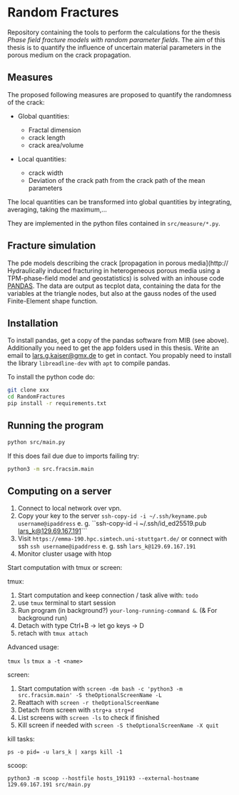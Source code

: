 # Random Fractures

Repository containing the tools to perform the calculations for the thesis *Phase field fracture models with random parameter fields*. The aim of this thesis is to quantify the influence of uncertain material parameters in the porous medium on the crack propagation.

## Measures

The proposed following measures are proposed to quantify the randomness of the crack:

* Global quantities:
  * Fractal dimension
  * crack length
  * crack area/volume

* Local quantities:
  * crack width
  * Deviation of the crack path from the crack path of the mean parameters

The local quantities can be transformed into global quantities by integrating, averaging, taking the maximum,...

They are implemented in the python files contained in ```src/measure/*.py```.

## Fracture simulation

The pde models describing the crack [propagation in porous media](http:// Hydraulically induced fracturing in heterogeneous porous media using a TPM-phase-field model and geostatistics) is solved with an inhouse code [PANDAS](https://www.mib.uni-stuttgart.de/cont/). The data are output as tecplot data, containing the data for the variables at the triangle nodes, but also at the gauss nodes of the used Finite-Element shape function.

## Installation

To install pandas, get a copy of the pandas software from MIB (see above). Additionally you need to get the app folders used in this thesis. Write an email to lars.g.kaiser@gmx.de to get in contact. You propably need to install the library `libreadline-dev` with `apt` to compile pandas.

To install the python code do:

```bash
git clone xxx
cd RandomFractures
pip install -r requirements.txt
```

## Running the program

```bash
python src/main.py
```

If this does fail due due to imports failing try:

```bash
python3 -m src.fracsim.main
```

## Computing on a server

1. Connect to local network over vpn.
2. Copy your key to the server
```ssh-copy-id -i ~/.ssh/keyname.pub username@ipaddress``` e. g. ``ssh-copy-id -i ~/.ssh/id_ed25519.pub lars_k@129.69.167.191```
3. Visit
```https://emma-190.hpc.simtech.uni-stuttgart.de/```
or connect with ssh
```ssh username@ipaddress``` e. g. ssh ```lars_k@129.69.167.191```
4. Monitor cluster usage with htop

Start computation with tmux or screen:

tmux:
1. Start computation and keep connection / task alive with: ```todo```
2. use ```tmux``` terminal to start session
3. Run program (in background?) ```your-long-running-command &```. (& For background run)
4. Detach with type Ctrl+B → let go keys → D
5. retach with ```tmux attach```

Advanced usage:

```tmux ls```
```tmux a -t <name>```

screen:

1. Start computation with ```screen -dm bash -c 'python3 -m src.fracsim.main' -S theOptionalScreenName -L```
2. Reattach with ```screen -r theOptionalScreenName```
3. Detach from screen with ```strg+a strg+d```
4. List screens with ```screen -ls``` to check if finished
5. Kill screen if needed with ```screen -S theOptionalScreenName -X quit```

kill tasks:

```ps -o pid= -u lars_k | xargs kill -1```

scoop:

```python3 -m scoop --hostfile hosts_191193 --external-hostname 129.69.167.191 src/main.py```

